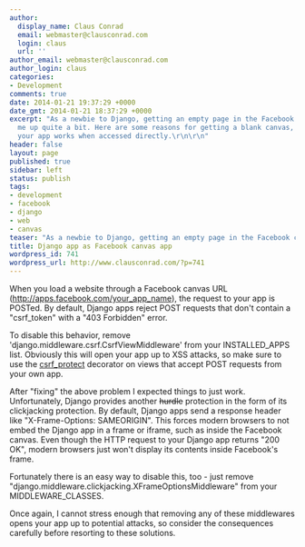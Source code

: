 ```yaml
---
author:
  display_name: Claus Conrad
  email: webmaster@clausconrad.com
  login: claus
  url: ''
author_email: webmaster@clausconrad.com
author_login: claus
categories:
- Development
comments: true
date: 2014-01-21 19:37:29 +0000
date_gmt: 2014-01-21 18:37:29 +0000
excerpt: "As a newbie to Django, getting an empty page in the Facebook canvas tricked
  me up quite a bit. Here are some reasons for getting a blank canvas, even though
  your app works when accessed directly.\r\n\r\n"
header: false
layout: page
published: true
sidebar: left
status: publish
tags:
- development
- facebook
- django
- web
- canvas
teaser: "As a newbie to Django, getting an empty page in the Facebook canvas tricked me up quite a bit. Here are some reasons for getting a blank canvas, even though your app works when accessed directly."
title: Django app as Facebook canvas app
wordpress_id: 741
wordpress_url: http://www.clausconrad.com/?p=741
---
```

When you load a website through a Facebook canvas URL
(http://apps.facebook.com/your_app_name), the request to your app is POSTed. By default, Django apps reject POST requests that don't contain a "csrf_token" with a "403 Forbidden" error.

To disable this behavior, remove 'django.middleware.csrf.CsrfViewMiddleware' from your INSTALLED_APPS list. Obviously this will open your app up to XSS attacks, so make sure to use the [csrf_protect](https://docs.djangoproject.com/en/dev/ref/contrib/csrf/) decorator on views that accept POST requests from your own app.

After "fixing" the above problem I expected things to just work.
Unfortunately, Django provides another ~~hurdle~~ protection in the form of its clickjacking protection. By default, Django apps send a response header like "X-Frame-Options: SAMEORIGIN". This forces modern browsers to not embed the Django app in a frame or iframe, such as inside the Facebook canvas. Even though the HTTP request to your Django app returns "200 OK", modern browsers
just won't display its contents inside Facebook's frame.

Fortunately there is an easy way to disable this, too - just remove "django.middleware.clickjacking.XFrameOptionsMiddleware" from your MIDDLEWARE_CLASSES.

Once again, I cannot stress enough that removing any of these middlewares opens your app up to potential attacks, so consider the consequences carefully before resorting to these solutions.
